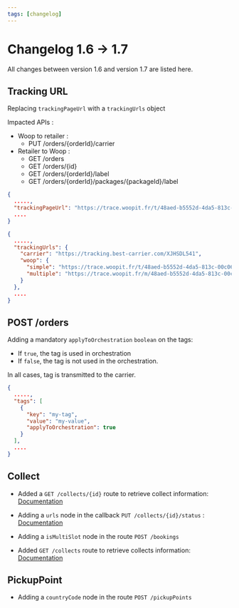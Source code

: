 ```yaml
---
tags: [changelog]
---
```


# Changelog 1.6 -> 1.7

All changes between version 1.6 and version 1.7 are listed here.

## Tracking URL

Replacing `trackingPageUrl` with a `trackingUrls` object

Impacted APIs :

- Woop to retailer :
  - PUT /orders/{orderId}/carrier
- Retailer to Woop :
  - GET /orders
  - GET /orders/{id}
  - GET /orders/{orderId}/label
  - GET /orders/{orderId}/packages/{packageId}/label

<!--
type: tab
title: 1.6.0
-->

```json
{
  .....,
  "trackingPageUrl": "https://trace.woopit.fr/t/48aed-b5552d-4da5-813c-00c06e1ff327",
  ....
}
```

<!--
type: tab
title: 1.7.0
-->

```json
{
  .....,
  "trackingUrls": {
    "carrier": "https://tracking.best-carrier.com/XJHSDL541",
    "woop": {
      "simple": "https://trace.woopit.fr/t/48aed-b5552d-4da5-813c-00c06e1ff327",
      "multiple": "https://trace.woopit.fr/m/48aed-b5552d-4da5-813c-00c06e1ff327"
    }
  },
  ....
}
```

<!-- type: tab-end -->

## POST /orders

Adding a mandatory `applyToOrchestration` `boolean` on the tags:

- If `true`, the tag is used in orchestration
- If `false`, the tag is not used in the orchestration.

In all cases, tag is transmitted to the carrier.

```json
{
  .....,
  "tags": [
    {
      "key": "my-tag",
      "value": "my-value",
      "applyToOrchestration": true
    }
  ],
  ....
}
```

## Collect

- Added a `GET /collects/{id}` route to retrieve collect information: [Documentation](retailer_to_woop.json/paths/~1collects~1{collectId}/get)

- Adding a `urls` node in the callback `PUT /collects/{id}/status` : [Documentation](woop_to_retailer.json/paths/~1collects~1{collectId}~1status/put)

- Adding a `isMultiSlot` node in the route `POST /bookings`

- Added `GET /collects` route to retrieve collects information: [Documentation](retailer_to_woop.json/paths/~1collects/get)

## PickupPoint

- Adding a `countryCode` node in the route `POST /pickupPoints`
